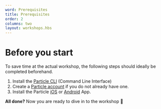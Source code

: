 ```yaml
---
word: Prerequisites
title: Prerequisites
order: 2
columns: two
layout: workshops.hbs
---
```


# Before you start

To save time at the actual workshop, the following steps should ideally be completed beforehand.

1. Install the [Particle CLI](https://docs.particle.io/tutorials/developer-tools/cli/) (Command Line Interface)
1. Create a [Particle account](https://login.particle.io/signup) if you do not already have one.
1. Install the Particle [iOS](https://itunes.apple.com/us/app/particle-build-photon-electron/id991459054?ls=1&mt=8) or [Android](https://play.google.com/store/apps/details?id=io.particle.android.app) App.

**All done?** Now you are ready to dive in to the workshop :rocket:
